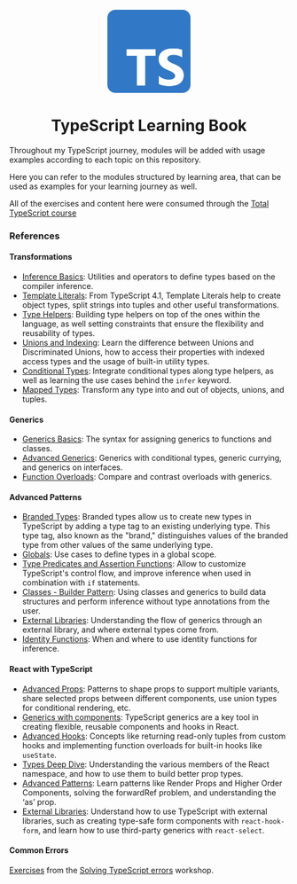 <p align="center">
  <img alt="TypeScript Logo" width="150" src="./.github/images/ts-logo.png">
  <h1 align="center">TypeScript Learning Book</h1>
</p>

Throughout my TypeScript journey, modules will be added with usage examples according to each topic on this repository.

Here you can refer to the modules structured by learning area, that can be used as examples for your learning journey as well.

All of the exercises and content here were consumed through the [Total TypeScript course](https://github.com/total-typescript)

### References

#### Transformations

- [Inference Basics](./src/learning/transformations/inference-basics.ts): Utilities and operators to define types based on the compiler inference.
- [Template Literals](./src/learning/transformations/template-literals.ts): From TypeScript 4.1, Template Literals help to create object types, split strings into tuples and other useful transformations.
- [Type Helpers](./src/learning/transformations/type-helpers.ts): Building type helpers on top of the ones within the language, as well setting constraints that ensure the flexibility and reusability of types.
- [Unions and Indexing](./src/learning/transformations/unions-and-indexing.ts): Learn the difference between Unions and Discriminated Unions, how to access their properties with indexed access types and the usage of built-in utility types.
- [Conditional Types](./src/learning/transformations/conditional-types.ts): Integrate conditional types along type helpers, as well as learning the use cases behind the `infer` keyword.
- [Mapped Types](./src/learning/transformations/mapped-types.ts): Transform any type into and out of objects, unions, and tuples.

#### Generics

- [Generics Basics](./src/learning/generics/basics.ts): The syntax for assigning generics to functions and classes.
- [Advanced Generics](./src/learning/generics/advanced-generics.ts): Generics with conditional types, generic currying, and generics on interfaces.
- [Function Overloads](./src/learning/generics/function-overloads.ts): Compare and contrast overloads with generics.

#### Advanced Patterns

- [Branded Types](./src/learning/advanced-patterns/branded-types.ts): Branded types allow us to create new types in TypeScript by adding a type tag to an existing underlying type. This type tag, also known as the "brand," distinguishes values of the branded type from other values of the same underlying type.
- [Globals](./src/learning/advanced-patterns/globals.ts): Use cases to define types in a global scope.
- [Type Predicates and Assertion Functions](./src/learning/advanced-patterns/type-predicates-and-assertion-functions.ts): Allow to customize TypeScript's control flow, and
  improve inference when used in combination with `if` statements.
- [Classes - Builder Pattern](./src/learning/advanced-patterns/classes-builder-pattern.ts): Using classes and generics to build data structures and perform inference without type annotations from the user.
- [External Libraries](./src/learning/advanced-patterns/external-libraries.ts): Understanding the flow of generics through an external library, and where external types come from.
- [Identity Functions](./src/learning/advanced-patterns/identity-functions.ts): When and where to use identity functions for inference.

#### React with TypeScript

- [Advanced Props](./src/learning/react-with-typescript/advanced-props.tsx): Patterns to shape props to support multiple variants, share selected props between different components, use union types for conditional rendering, etc.
- [Generics with components](./src/learning/react-with-typescript/generics-with-components.tsx): TypeScript generics are a key tool in creating flexible, reusable components and hooks in React.
- [Advanced Hooks](./src/learning/react-with-typescript/advanced-hooks.tsx): Concepts like returning read-only tuples from custom hooks and implementing function overloads for built-in hooks like `useState`.
- [Types Deep Dive](./src/learning/react-with-typescript/types-deep-dive.tsx): Understanding the various members of the React namespace, and how to use them to build better prop types.
- [Advanced Patterns](./src/learning/react-with-typescript/advanced-patterns.tsx): Learn patterns like Render Props and Higher Order Components, solving the forwardRef problem, and understanding the ‘as’ prop.
- [External Libraries](./src/learning/react-with-typescript/external-libraries.tsx): Understand how to use TypeScript with external libraries, such as creating type-safe form components with `react-hook-form`, and learn how to use third-party generics with `react-select`.

#### Common Errors 

[Exercises](./src/learning/common-errors.ts) from the [Solving TypeScript errors](https://www.totaltypescript.com/tutorials/solving-typescript-errors) workshop. 
